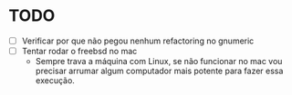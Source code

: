 # TODO

- [ ] Verificar por que não pegou nenhum refactoring no gnumeric
- [ ] Tentar rodar o freebsd no mac
	- Sempre trava a máquina com Linux, se não funcionar no mac vou precisar arrumar algum computador mais potente para fazer essa execução.
